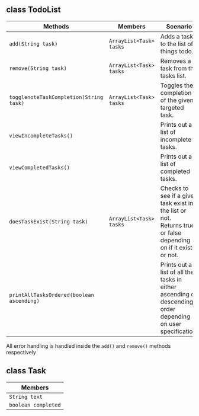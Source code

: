 ## class TodoList

| Methods                                   | Members                 | Scenario                                                                                                           | Output  |
|-------------------------------------------|-------------------------|--------------------------------------------------------------------------------------------------------------------|---------|
| `add(String task)`                        | `ArrayList<Task> tasks` | Adds a task to the list of things todo.                                                                            | void    |
| `remove(String task)`                     | `ArrayList<Task> tasks` | Removes a task from the tasks list.                                                                                | void    |
| `togglenoteTaskCompletion(String task)`   | `ArrayList<Task> tasks` | Toggles the completion of the given targeted task.                                                                 | void    |
| `viewIncompleteTasks()`                   |                         | Prints out a list of incomplete tasks.                                                                             | void    |
| `viewCompletedTasks()`                    |                         | Prints out a list of completed tasks.                                                                              | void    |
| `doesTaskExist(String task)`              | `ArrayList<Task> tasks` | Checks to see if a given task exist in the list or not.<br>Returns true or false depending on if it exists or not. | boolean |
| `printAllTasksOrdered(boolean ascending)` |                         | Prints out a list of all the tasks in either ascending or descending order depending on user specification.        | void    |

All error handling is handled inside the `add()` and `remove()` methods respectively

## class Task

| Members             |
|---------------------|
| `String text`       |
| `boolean completed` |

